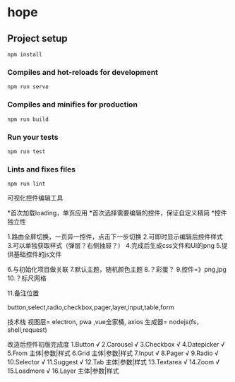 # hope

## Project setup
```
npm install
```

### Compiles and hot-reloads for development
```
npm run serve
```

### Compiles and minifies for production
```
npm run build
```

### Run your tests
```
npm run test
```

### Lints and fixes files
```
npm run lint
```






可视化控件编辑工具

*首次加载loading，单页应用
*首次选择需要编辑的控件，保证自定义精简
*控件独立性

1.路由全屏切换，一页异一控件，点击下一步切换
2.可即时显示编辑后控件样式
3.可以单独获取样式（弹层？右侧抽屉？）
4.完成后生成css文件和UI的png
5.提供基础控件的js文件

6.与初始化项目做关联
7.默认主题，随机颜色主题
8.？彩蛋？
9.控件=》png,jpg
10.？标尺网格

11.备注位置

button,select,radio,checkbox,pager,layer,input,table,form


技术栈
视图层= electron, pwa ,vue全家桶, axios
生成器= nodejs(fs，shell,request)





改造后控件初版完成度
1.Button √
2.Carousel √
3.Checkbox √
4.Datepicker √
5.From 主体|参数|样式
6.Grid 主体|参数|样式
7.Input √
8.Pager √
9.Radio √
10.Selector √
11.Suggest √
12.Tab 主体|参数|样式
13.Textarea √
14.Zoom √
15.Loadmore √
16.Layer 主体|参数|样式